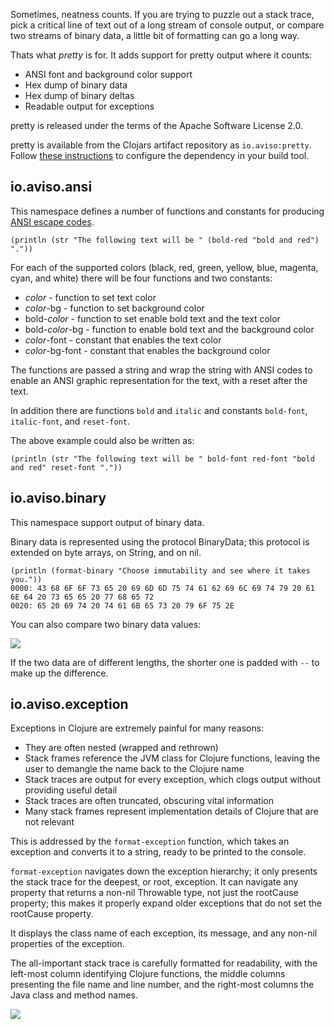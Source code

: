Sometimes, neatness counts. 
If you are trying to puzzle out a stack trace, 
pick a critical line of text out of a long stream of console output,
or compare two streams of binary data, a little bit of formatting can go a long way.

Thats what _pretty_ is for.  It adds support for pretty output where it counts:

* ANSI font and background color support
* Hex dump of binary data
* Hex dump of binary deltas
* Readable output for exceptions

pretty is released under the terms of the Apache Software License 2.0.

pretty is available from the Clojars artifact repository as `io.aviso:pretty`.
Follow [these instructions](https://clojars.org/io.aviso/pretty) to configure the dependency in your build tool.

## io.aviso.ansi

This namespace defines a number of functions and constants for producing [ANSI escape codes](https://en.wikipedia.org/wiki/ANSI_escape_code).

```
(println (str "The following text will be " (bold-red "bold and red") "."))
```

For each of the supported colors (black, red, green, yellow, blue, magenta, cyan, and white) there will be four functions and two constants:

* _color_ - function to set text color
* _color_-bg - function to set background color
* bold-_color_ - function to set enable bold text and the text color
* bold-_color_-bg - function to enable bold text and the background color
* _color_-font - constant that enables the text color
* _color_-bg-font - constant that enables the background color

The functions are passed a string and wrap the string with ANSI codes to enable an ANSI graphic representation for the text, with a reset after the text.

In addition there are functions `bold` and `italic` and constants `bold-font`, `italic-font`, and `reset-font`.

The above example could also be written as:

```
(println (str "The following text will be " bold-font red-font "bold and red" reset-font "."))
```

## io.aviso.binary

This namespace support output of binary data.

Binary data is represented using the protocol BinaryData; this protocol is extended on byte arrays, on String, and on nil.

```
(println (format-binary "Choose immutability and see where it takes you."))
0000: 43 68 6F 6F 73 65 20 69 6D 6D 75 74 61 62 69 6C 69 74 79 20 61 6E 64 20 73 65 65 20 77 68 65 72
0020: 65 20 69 74 20 74 61 6B 65 73 20 79 6F 75 2E
```

You can also compare two binary data values:

![](https://www.evernote.com/shard/s54/sh/d7d3942b-d99f-4ab7-a572-04186495c49b/841bbc6d91db0a1927a4fbc67336569d/deep/0/REPL%20and%20binary.clj%20-%20%5Bpretty%5D%20-%20pretty%20-%20%5B~/workspaces/annadale/pretty%5D.png)

If the two data are of different lengths, the shorter one is padded with `--` to make up the difference.

## io.aviso.exception

Exceptions in Clojure are extremely painful for many reasons:

* They are often nested (wrapped and rethrown)
* Stack frames reference the JVM class for Clojure functions, leaving the user to demangle the name back to the Clojure name
* Stack traces are output for every exception, which clogs output without providing useful detail
* Stack traces are often truncated, obscuring vital information
* Many stack frames represent implementation details of Clojure that are not relevant

This is addressed by the `format-exception` function, which takes an exception and converts it to a string, ready to be printed to the console.

`format-exception` navigates down the exception hierarchy; it only presents the stack trace for the deepest, or root, exception. It can navigate
any property that returns a non-nil Throwable type, not just the rootCause property; this makes it properly expand older exceptions
that do not set the rootCause property.

It displays the class name of each exception, its message, and any non-nil properties of the exception.

The all-important stack trace is carefully formatted for readability, with the left-most column identifying Clojure functions, the middle columns
presenting the file name and line number, and the right-most columns the Java class and method names.

![](https://www.evernote.com/shard/s54/sh/7df05675-3d07-463e-b27c-195214b2a854/2333cd1a62d550522f6a4534b129dd58/deep/0/REPL%20and%20binary.clj%20-%20%5Bpretty%5D%20-%20pretty%20-%20%5B~/workspaces/annadale/pretty%5D.png)
